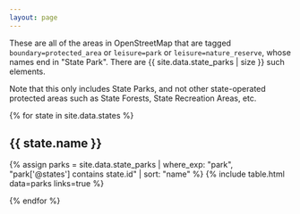 ```yaml
---
layout: page
---
```


These are all of the areas in OpenStreetMap that are tagged `boundary=protected_area` or `leisure=park` or `leisure=nature_reserve`, whose names end in "State Park". There are {{ site.data.state_parks | size }} such elements.

Note that this only includes State Parks, and not other state-operated protected areas such as State Forests, State Recreation Areas, etc.

{% for state in site.data.states %}

## {{ state.name }}

{% assign parks = site.data.state_parks | where_exp: "park", "park['@states'] contains state.id" | sort: "name" %}
{% include table.html data=parks links=true %}

{% endfor %}
